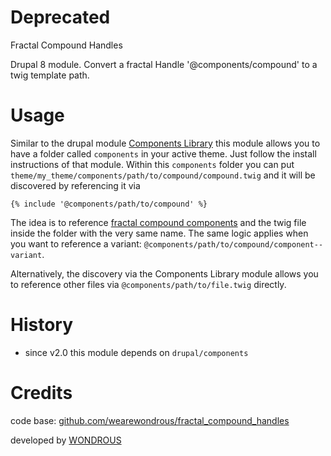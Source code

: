 # Deprecated

Fractal Compound Handles

Drupal 8 module. Convert a fractal Handle '@components/compound' to a twig template path.

# Usage

Similar to the drupal module [Components Library](https://www.drupal.org/project/components/)
this module allows you to have a folder called `components` in your active theme.
Just follow the install instructions of that module. Within this `components`
folder you can put `theme/my_theme/components/path/to/compound/compound.twig` and it will be
discovered by referencing it via

```twig
{% include '@components/path/to/compound' %}
```

The idea is to reference [fractal compound components](http://fractal.build/guide/components#compound-components)
and the twig file inside the folder with the very same name. The same logic applies when you want to reference
a variant: `@components/path/to/compound/component--variant`.

Alternatively, the discovery via the Components Library module allows you to reference
other files via `@components/path/to/file.twig` directly.

# History

- since v2.0 this module depends on `drupal/components`

# Credits

code base: [github.com/wearewondrous/fractal_compound_handles](https://github.com/wearewondrous/fractal_compound_handles/)

developed by [WONDROUS](https://www.wearewondrous.com/)
